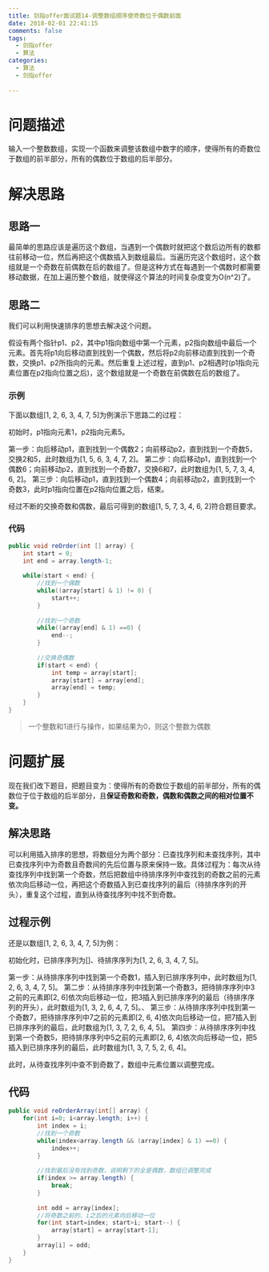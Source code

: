 ```yaml
---
title: 剑指offer面试题14-调整数组顺序使奇数位于偶数前面
date: 2018-02-01 22:41:15 
comments: false
tags:
  - 剑指offer
  - 算法
categories:
  - 算法
  - 剑指offer
 
---
```


# 问题描述 #

输入一个整数数组，实现一个函数来调整该数组中数字的顺序，使得所有的奇数位于数组的前半部分，所有的偶数位于数组的后半部分。

<!--more-->

# 解决思路 #

## 思路一 ##

最简单的思路应该是遍历这个数组，当遇到一个偶数时就把这个数后边所有的数都往前移动一位，然后再把这个偶数插入到数组最后。当遍历完这个数组时，这个数组就是一个奇数在前偶数在后的数组了。但是这种方式在每遇到一个偶数时都需要移动数据，在加上遍历整个数组，就使得这个算法的时间复杂度变为O(n^2)了。

## 思路二 ##

我们可以利用快速排序的思想去解决这个问题。

假设有两个指针p1、p2，其中p1指向数组中第一个元素，p2指向数组中最后一个元素。首先将p1向后移动直到找到一个偶数，然后将p2向前移动直到找到一个奇数，交换p1、p2所指向的元素。然后重复上述过程，直到p1、p2相遇时(p1指向元素位置在p2指向位置之后)，这个数组就是一个奇数在前偶数在后的数组了。

### 示例 ###

下面以数组[1, 2, 6, 3, 4, 7, 5]为例演示下思路二的过程：

初始时，p1指向元素1，p2指向元素5。

第一步：向后移动p1，直到找到一个偶数2；向前移动p2，直到找到一个奇数5，交换2和5，此时数组为[1, 5, 6, 3, 4, 7, 2]。
第二步：向后移动p1，直到找到一个偶数6；向前移动p2，直到找到一个奇数7，交换6和7，此时数组为[1, 5, 7, 3, 4, 6, 2]。
第三步：向后移动p1，直到找到一个偶数4；向前移动p2，直到找到一个奇数3，此时p1指向位置在p2指向位置之后，结束。

经过不断的交换奇数和偶数，最后可得到的数组[1, 5, 7, 3, 4, 6, 2]符合题目要求。

### 代码 ###

```java
public void reOrder(int [] array) {
    int start = 0;
    int end = array.length-1;
    
    while(start < end) {
    	//找到一个偶数
    	while((array[start] & 1) != 0) {
    		start++;
    	}
    	
    	//找到一个奇数
    	while((array[end] & 1) ==0) {
    		end--;
    	}
    	
    	//交换奇偶数
    	if(start < end) {
    		int temp = array[start];
    		array[start] = array[end];
    		array[end] = temp;
    	}
    }
}
```

> 一个整数和1进行与操作，如果结果为0，则这个整数为偶数

# 问题扩展 #

现在我们改下题目，把题目变为：使得所有的奇数位于数组的前半部分，所有的偶数位于位于数组的后半部分，且**保证奇数和奇数，偶数和偶数之间的相对位置不变。**

## 解决思路 ##

可以利用插入排序的思想，将数组分为两个部分：已查找序列和未查找序列，其中已查找序列中为奇数且奇数间的先后位置与原来保持一致。具体过程为：每次从待查找序列中找到第一个奇数，然后把数组中待排序序列中查找到的奇数之前的元素依次向后移动一位，再把这个奇数插入到已查找序列的最后（待排序序列的开头），重复这个过程，直到从待查找序列中找不到奇数。

## 过程示例 ##

还是以数组[1, 2, 6, 3, 4, 7, 5]为例：

初始化时，已排序序列为[]、待排序序列为[1, 2, 6, 3, 4, 7, 5]。

第一步：从待排序序列中找到第一个奇数1，插入到已排序序列中，此时数组为[1, 2, 6, 3, 4, 7, 5]。
第二步：从待排序序列中找到第一个奇数3，把待排序序列中3之前的元素即[2, 6]依次向后移动一位，把3插入到已排序序列的最后（待排序序列的开头），此时数组为[1, 3, 2, 6, 4, 7, 5]。、
第三步：从待排序序列中找到第一个奇数7，把待排序序列中7之前的元素即[2, 6, 4]依次向后移动一位，把7插入到已排序序列的最后，此时数组为[1, 3, 7, 2, 6, 4, 5]。
第四步：从待排序序列中找到第一个奇数5，把待排序序列中5之前的元素即[2, 6, 4]依次向后移动一位，把5插入到已排序序列的最后，此时数组为[1, 3, 7, 5, 2, 6, 4]。

此时，从待查找序列中查不到奇数了，数组中元素位置以调整完成。

## 代码 ##

```java
public void reOrderArray(int[] array) {
	for(int i=0; i<array.length; i++) {
		int index = i;
		//找到一个奇数
		while(index<array.length && (array[index] & 1) ==0) {
			index++;
		}
		
		//找到最后没有找到奇数，说明剩下的全是偶数，数组已调整完成
		if(index >= array.length) {
			break;
		}
		
		int odd = array[index];
		//将奇数之前的、i之后的元素向后移动一位
		for(int start=index; start>i; start--) {
			array[start] = array[start-1];
		}
		array[i] = odd;
	}
}
```
